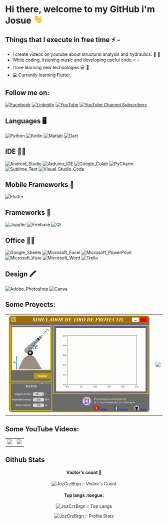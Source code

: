 # Hi there, welcome to my GitHub i'm Josue <img src="/src/wave.gif" width="30px">

<!-- PONER UN BANNER CON GIFT
<a href="https://asmit2952.github.io/"><img src="/src/profile_banner.gif"></a>
-->


## Things that I execute in free time ⚡ -  
  - I create videos on youtube about structural analysis and hydraulics. 🎢 🌉
  - While coding, listening music and developing useful code.⭐️ 🎶
  - I love learning new technologies.💻 📱 
  - 💻 Currently learning Flutter.

## Follow me on:
<!-- Your badges -->
<!-- [![Medium](https://img.shields.io/badge/-@joykishan120-black?style=flat&logo=Medium&logoColor=white)](https://medium.com/@joykishan120) -->
<!-- [![Gmail](https://img.shields.io/badge/-ing.cruzbarragan-c14438?style=flat&logo=Gmail&logoColor=white)](mailto:ing.cruzbarragan@gmail.com) -->
<!-- [![Telegram](https://img.shields.io/badge/-@jozcrzbrgn-blue?style=flat&logo=Telegram&logoColor=white)](https://t.me/jozcrzbrgn) -->
<!-- [![Instagram](https://img.shields.io/badge/-joykishan_sharma-c13584?style=flat&labelColor=c13584&logo=instagram&logoColor=white)](https://www.instagram.com/joykishan_sharma) -->
[![Facebook](https://img.shields.io/badge/Facebook-1877F2?style=for-the-badge&logo=facebook&logoColor=white)](https://www.facebook.com/CodeIngenieriaProgramacion)
[![LinkedIn](https://img.shields.io/badge/LinkedIn-0077B5?style=for-the-badge&logo=linkedin&logoColor=white)](https://www.linkedin.com/in/josu%C3%A9-emmanuel-cruz-barrag%C3%A1n-559959158/)
[![YouTube](https://img.shields.io/badge/YouTube-FF0000?style=for-the-badge&logo=youtube&logoColor=white)](https://youtube.com/channel/UCBt557uIeCdXjQ7R_A4NGkw)
[![YouTube Channel Subscribers](https://img.shields.io/youtube/channel/subscribers/UCBt557uIeCdXjQ7R_A4NGkw?style=social)](https://youtube.com/channel/UCBt557uIeCdXjQ7R_A4NGkw?sub_confirmation=1)

## Languages 🖥️

<!-- Logos utiles
https://github.com/alexandresanlim/Badges4-README.md-Profile -->
![Python](https://img.shields.io/badge/Python-FFD43B?style=for-the-badge&logo=python&logoColor=blue)
![Kotlin](https://img.shields.io/badge/Kotlin-0095D5?&style=for-the-badge&logo=kotlin&logoColor=white)
![Matlab](https://img.shields.io/badge/Matlab-FD3A5C?style=for-the-badge&logo=Mathworks&logoColor=white)
![Dart](https://img.shields.io/badge/Dart-0175C2?style=for-the-badge&logo=dart&logoColor=white)

## IDE 👩‍💻

![Android_Studio](https://img.shields.io/badge/Android_Studio-3DDC84?style=for-the-badge&logo=android-studio&logoColor=white)
![Arduino_IDE](https://img.shields.io/badge/Arduino_IDE-00979D?style=for-the-badge&logo=arduino&logoColor=white)
![Google_Colab](https://img.shields.io/badge/Colab-F9AB00?style=for-the-badge&logo=googlecolab&color=525252)
![PyCharm](https://img.shields.io/badge/PyCharm-000000.svg?&style=for-the-badge&logo=PyCharm&logoColor=white)
![Sublime_Text](https://img.shields.io/badge/sublime_text-%23575757.svg?&style=for-the-badge&logo=sublime-text&logoColor=important)
![Visual_Studio_Code](https://img.shields.io/badge/Visual_Studio_Code-0078D4?style=for-the-badge&logo=visual%20studio%20code&logoColor=white)

## Mobile Frameworks 📱 

![Flutter](https://img.shields.io/badge/Flutter-02569B?style=for-the-badge&logo=flutter&logoColor=white)

## Frameworks 🚀

![Jupyter](https://img.shields.io/badge/Jupyter-F37626.svg?&style=for-the-badge&logo=Jupyter&logoColor=white)
![Firebase](https://img.shields.io/badge/firebase-ffca28?style=for-the-badge&logo=firebase&logoColor=black)
![Qt](https://img.shields.io/badge/Qt-41CD52?style=for-the-badge&logo=qt&logoColor=white)

## Office 👨‍💻

![Google_Sheets](https://img.shields.io/badge/Google%20Sheets-34A853?style=for-the-badge&logo=google-sheets&logoColor=white)
![Microsoft_Excel](https://img.shields.io/badge/Microsoft_Excel-217346?style=for-the-badge&logo=microsoft-excel&logoColor=white)
![Microsoft_PowerPoint](https://img.shields.io/badge/Microsoft_PowerPoint-B7472A?style=for-the-badge&logo=microsoft-powerpoint&logoColor=white)
![Microsoft_Visio](https://img.shields.io/badge/Microsoft_Visio-3955A3?style=for-the-badge&logo=microsoft-visio&logoColor=white)
![Microsoft_Word](https://img.shields.io/badge/Microsoft_Word-2B579A?style=for-the-badge&logo=microsoft-word&logoColor=white)
![Trello](https://img.shields.io/badge/Trello-0052CC?style=for-the-badge&logo=trello&logoColor=white)

## Design 🖍 
![Adobe_Photoshop](https://img.shields.io/badge/Adobe%20Photoshop-31A8FF?style=for-the-badge&logo=Adobe%20Photoshop&logoColor=black)
![Canva](https://img.shields.io/badge/Canva-%2300C4CC.svg?&style=for-the-badge&logo=Canva&logoColor=white)

## Some Proyects:
<!-- Tabla -->
<table style="width:100%">
  <!-- Renglon Uno -->
  <tr>
    <!-- Columna Uno -->
    <td>
      <a href="https://github.com/JozCrzBrgn/SimulacionDeUnProyectil">
          <img src="/src/proyectil.gif">
      </a>
    </td>
    <!-- Columna Dos -->
    <td>
	    <a href="https://youtu.be/RFdJw0wjPAc">
  	    <img src="http://i3.ytimg.com/vi/OnwEA505COE/maxresdefault.jpg">
      </a>
    </td>
    <!-- Columna Tres
    <td>
      <a href="https://youtu.be/hGIzLGgf3Bo">
  		  <img src="http://i3.ytimg.com/vi/hGIzLGgf3Bo/maxresdefault.jpg">
      </a>
    </td>
    -->
  </tr>
</table>

## Some YouTube Videos:
<!-- Tabla -->
<table style="width:100%">
  <!-- Renglon Uno -->
  <tr>
    <!-- Columna Uno -->
    <td>
      <a href="https://www.youtube.com/watch?v=ZJCBINksbjg">
          <img src="http://i3.ytimg.com/vi/ZJCBINksbjg/maxresdefault.jpg">
      </a>
    </td>
    <!-- Columna Dos -->
    <td>
	    <a href="https://youtu.be/RFdJw0wjPAc">
  	    <img src="http://i3.ytimg.com/vi/OnwEA505COE/maxresdefault.jpg">
      </a>
    </td>
    <!-- Columna Tres
    <td>
      <a href="https://youtu.be/hGIzLGgf3Bo">
  		  <img src="http://i3.ytimg.com/vi/hGIzLGgf3Bo/maxresdefault.jpg">
      </a>
    </td>
    -->
  </tr>
</table>

## Github Stats

<h4 align="center">Visitor's count 🙋</h4>

<p align="center"><img src="https://profile-counter.glitch.me/{JozCrzBrgn}/count.svg" alt="JozCrzBrgn :: Visitor's Count" /></p>

<h4 align="center">Top langs :tongue:</h4>

<p align="center"><img src="https://github-readme-stats.vercel.app/api/top-langs/?username=JozCrzBrgn&langs_count=10&theme=tokyonight&layout=compact" alt="JozCrzBrgn :: Top Langs" /></p>

<p align="center"><img src="https://github-readme-stats.vercel.app/api?username=JozCrzBrgn&show_icons=true&title_color=fff&icon_color=79ff97&text_color=9f9f9f&bg_color=151515" alt="JozCrzBrgn :: Profile Stats" /></p>





